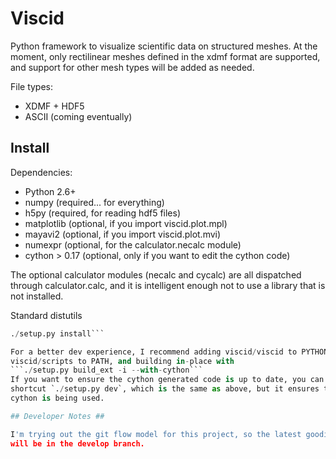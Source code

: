 # Viscid #

Python framework to visualize scientific data on structured meshes. At the moment,
only rectilinear meshes defined in the xdmf format are supported, and support for
other mesh types will be added as needed.

File types:
+ XDMF + HDF5
+ ASCII (coming eventually)

## Install ##

Dependencies:
+ Python 2.6+
+ numpy (required... for everything)
+ h5py (required, for reading hdf5 files)
+ matplotlib (optional, if you import viscid.plot.mpl)
+ mayavi2 (optional, if you import viscid.plot.mvi)
+ numexpr (optional, for the calculator.necalc module)
+ cython > 0.17 (optional, only if you want to edit the cython code)

The optional calculator modules (necalc and cycalc) are all dispatched through
calculator.calc, and it is intelligent enough not to use a library that is not
installed.

Standard distutils
```./setup.py build
./setup.py install```

For a better dev experience, I recommend adding viscid/viscid to PYTHONPATH,
viscid/scripts to PATH, and building in-place with
```./setup.py build_ext -i --with-cython```
If you want to ensure the cython generated code is up to date, you can use the
shortcut `./setup.py dev`, which is the same as above, but it ensures that
cython is being used.

## Developer Notes ##

I'm trying out the git flow model for this project, so the latest goodies
will be in the develop branch.
